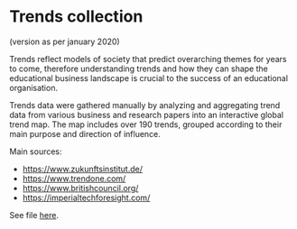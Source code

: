 # Trends collection 
(version as per january 2020)

Trends reflect models of society that predict overarching themes for years to come, therefore understanding trends and how they can shape the educational business landscape is crucial to the success of an educational organisation.

Trends data were gathered manually by analyzing and aggregating trend data from various business and research papers into an interactive global trend map. The map includes over 190 trends, grouped according to their main purpose and direction of influence.

Main sources: 
- https://www.zukunftsinstitut.de/
- https://www.trendone.com/
- https://www.britishcouncil.org/
- https://imperialtechforesight.com/

See file [here](https://embed.kumu.io/bec81912c70096deac4e8adc2d2db882). 

